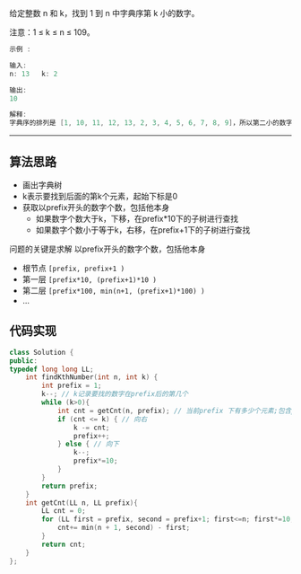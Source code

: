 给定整数 n 和 k，找到 1 到 n 中字典序第 k 小的数字。

注意：1 ≤ k ≤ n ≤ 109。

```cpp
示例 :

输入:
n: 13   k: 2

输出:
10

解释:
字典序的排列是 [1, 10, 11, 12, 13, 2, 3, 4, 5, 6, 7, 8, 9]，所以第二小的数字是 10。
```

---

## 算法思路

- 画出字典树
- k表示要找到后面的第k个元素，起始下标是0
- 获取以prefix开头的数字个数，包括他本身
  - 如果数字个数大于k，下移，在prefix*10下的子树进行查找 
  - 如果数字个数小于等于k，右移，在prefix+1下的子树进行查找

问题的关键是求解 以prefix开头的数字个数，包括他本身

- 根节点 `[prefix, prefix+1 )`
- 第一层 `[prefix*10, (prefix+1)*10 )`
- 第二层 `[prefix*100, min(n+1, (prefix+1)*100) )`
- ...


## 代码实现

```cpp
class Solution {
public:
typedef long long LL;
    int findKthNumber(int n, int k) {
        int prefix = 1;
        k--; // k记录要找的数字在prefix后的第几个
        while (k>0){
            int cnt = getCnt(n, prefix); // 当前prefix 下有多少个元素;包含prefix
            if (cnt <= k) { // 向右
                k -= cnt;
                prefix++;
            } else { // 向下
                k--;
                prefix*=10;
            }
        }
        return prefix;
    }
    int getCnt(LL n, LL prefix){
        LL cnt = 0;
        for (LL first = prefix, second = prefix+1; first<=n; first*=10, second*=10){
            cnt+= min(n + 1, second) - first;
        }
        return cnt;
    }
};
```

